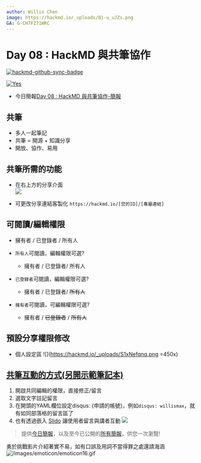 ```yaml
---
author: Willis Chen
image: https://hackmd.io/_uploads/B1-u_uJZs.png
GA: G-CH7FZ71WRC
---
```


# Day 08 : HackMD 與共筆協作

[![hackmd-github-sync-badge](https://hackmd.io/fRgnnCbsRwyzRCgZX_0lyQ/badge)](https://hackmd.io/fRgnnCbsRwyzRCgZX_0lyQ)

[![Yes](https://img.youtube.com/vi/HZmDFsz0wko/0.jpg)](https://www.youtube.com/watch?v=HZmDFsz0wko)

- 今日簡報[Day 08 : HackMD 與共筆協作-簡報](https://hackmd.io/@wiimax/intro-hackmd-08)

## 共筆 
- 多人一起筆記
- 共筆 = 開源 + 知識分享
- 開放、協作、易用


## 共筆所需的功能
- 在右上方的分享介面  
    ![](https://hackmd.io/_uploads/rJmBeM53q.png)

- 可更改分享連結客製化
    ```https://hackmd.io/[您的ID]/[專屬連結]```

## 可閱讀/編輯權限
- 擁有者 / 已登錄者 / 所有人
- `所有人`可閱讀，編輯權限可選?
    - 擁有者 / 已登錄者/ 所有人

- `已登錄者`可閱讀，編輯權限可選? 
    - 擁有者 / 已登錄者/ ~~所有人~~ 
- `擁有者`可閱讀，可編輯權限可選?
    - 擁有者 / ~~已登錄者~~ / ~~所有人~~ 


## 預設分享權限修改
- 個人設定區
    ![](https://hackmd.io/_uploads/S1xNefqnq.png =450x)


## [共筆互動的方式(另開示範筆記本)](https://hackmd.io/@wiimax/test)
1. 開啟共同編輯的權限，直接修正/留言
2. 選取文字註記留言
3. 在開頭的YAML欄位設定disqus: {申請的帳號}，例如`disqus: willismax`，就有如同部落格的留言區了
4. 也有透過嵌入 [Slido](https://www.slido.com/) 讓使用者留言與講者互動
    ![](https://hackmd.io/_uploads/SysRP6Ebs.png)

> 提供[今日簡報](https://hackmd.io/@wiimax/intro-hackmd-08)，以及至今已公開的[所有簡報](https://hackmd.io/@wiimax/intro-hackmd-slides)，供您一次瀏覽!


勇於挑戰影片介紹著實不易，如有口誤及用詞不當得罪之處還請海涵
![/images/emoticon/emoticon16.gif](/images/emoticon/emoticon16.gif)
